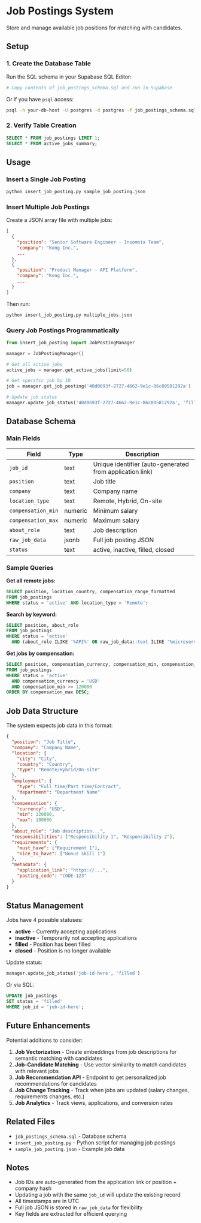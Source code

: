 # Job Postings System

Store and manage available job positions for matching with candidates.

## Setup

### 1. Create the Database Table

Run the SQL schema in your Supabase SQL Editor:

```bash
# Copy contents of job_postings_schema.sql and run in Supabase
```

Or if you have `psql` access:
```bash
psql -h your-db-host -U postgres -d postgres -f job_postings_schema.sql
```

### 2. Verify Table Creation

```sql
SELECT * FROM job_postings LIMIT 1;
SELECT * FROM active_jobs_summary;
```

## Usage

### Insert a Single Job Posting

```bash
python insert_job_posting.py sample_job_posting.json
```

### Insert Multiple Job Postings

Create a JSON array file with multiple jobs:

```json
[
  {
    "position": "Senior Software Engineer - Insomnia Team",
    "company": "Kong Inc.",
    ...
  },
  {
    "position": "Product Manager - API Platform",
    "company": "Kong Inc.",
    ...
  }
]
```

Then run:
```bash
python insert_job_posting.py multiple_jobs.json
```

### Query Job Postings Programmatically

```python
from insert_job_posting import JobPostingManager

manager = JobPostingManager()

# Get all active jobs
active_jobs = manager.get_active_jobs(limit=50)

# Get specific job by ID
job = manager.get_job_posting('40d0693f-2727-4662-9e1c-86c80581292a')

# Update job status
manager.update_job_status('40d0693f-2727-4662-9e1c-86c80581292a', 'filled')
```

## Database Schema

### Main Fields

| Field | Type | Description |
|-------|------|-------------|
| `job_id` | text | Unique identifier (auto-generated from application link) |
| `position` | text | Job title |
| `company` | text | Company name |
| `location_type` | text | Remote, Hybrid, On-site |
| `compensation_min` | numeric | Minimum salary |
| `compensation_max` | numeric | Maximum salary |
| `about_role` | text | Job description |
| `raw_job_data` | jsonb | Full job posting JSON |
| `status` | text | active, inactive, filled, closed |

### Sample Queries

**Get all remote jobs:**
```sql
SELECT position, location_country, compensation_range_formatted
FROM job_postings
WHERE status = 'active' AND location_type = 'Remote';
```

**Search by keyword:**
```sql
SELECT position, about_role
FROM job_postings
WHERE status = 'active'
  AND (about_role ILIKE '%API%' OR raw_job_data::text ILIKE '%microservices%');
```

**Get jobs by compensation:**
```sql
SELECT position, compensation_currency, compensation_min, compensation_max
FROM job_postings
WHERE status = 'active'
  AND compensation_currency = 'USD'
  AND compensation_min >= 120000
ORDER BY compensation_max DESC;
```

## Job Data Structure

The system expects job data in this format:

```json
{
  "position": "Job Title",
  "company": "Company Name",
  "location": {
    "city": "City",
    "country": "Country",
    "type": "Remote/Hybrid/On-site"
  },
  "employment": {
    "type": "Full time/Part time/Contract",
    "department": "Department Name"
  },
  "compensation": {
    "currency": "USD",
    "min": 120000,
    "max": 180000
  },
  "about_role": "Job description...",
  "responsibilities": ["Responsibility 1", "Responsibility 2"],
  "requirements": {
    "must_have": ["Requirement 1"],
    "nice_to_have": ["Bonus skill 1"]
  },
  "metadata": {
    "application_link": "https://...",
    "posting_code": "CODE-123"
  }
}
```

## Status Management

Jobs have 4 possible statuses:

- **active** - Currently accepting applications
- **inactive** - Temporarily not accepting applications
- **filled** - Position has been filled
- **closed** - Position is no longer available

Update status:
```python
manager.update_job_status('job-id-here', 'filled')
```

Or via SQL:
```sql
UPDATE job_postings
SET status = 'filled'
WHERE job_id = 'job-id-here';
```

## Future Enhancements

Potential additions to consider:

1. **Job Vectorization** - Create embeddings from job descriptions for semantic matching with candidates
2. **Job-Candidate Matching** - Use vector similarity to match candidates with relevant jobs
3. **Job Recommendation API** - Endpoint to get personalized job recommendations for candidates
4. **Job Change Tracking** - Track when jobs are updated (salary changes, requirements changes, etc.)
5. **Job Analytics** - Track views, applications, and conversion rates

## Related Files

- `job_postings_schema.sql` - Database schema
- `insert_job_posting.py` - Python script for managing job postings
- `sample_job_posting.json` - Example job data

## Notes

- Job IDs are auto-generated from the application link or position + company hash
- Updating a job with the same `job_id` will update the existing record
- All timestamps are in UTC
- Full job JSON is stored in `raw_job_data` for flexibility
- Key fields are extracted for efficient querying
